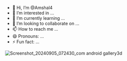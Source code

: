 - 👋 Hi, I’m @Amshal4
- 👀 I’m interested in ...
- 🌱 I’m currently learning ...
- 💞️ I’m looking to collaborate on ...
- 📫 How to reach me ...
- 😄 Pronouns: ...
- ⚡ Fun fact: ...

<!---
Amshal4/Amshal4 is a ✨ special ✨ repository because its `README.md` (this file) appears on your GitHub profile.
You can click the Preview link to take a look at your changes.
--->
![Screenshot_20240905_072430_com android gallery3d](https://github.com/user-attachments/assets/5472ae4e-2e50-4736-96bd-f28eec94a33f)
